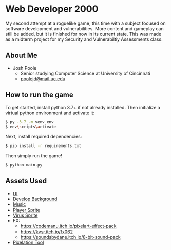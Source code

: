 # Web Developer 2000

My second attempt at a roguelike game, this time with a subject focused on software development and vulnerabilities. More content and gameplay can still be added, but it is finished for now in its current state. This was made as a midterm project for my Security and Vulnerabiltiy Assessments class.

## About Me

- Josh Poole
    - Senior studying Computer Science at University of Cincinnati
    - [poolejd@mail.uc.edu](mailto:poolejd@mail.uc.edu)

## How to run the game

To get started, install python 3.7+ if not already installed. Then initialize a virtual python environment and activate it:

```bash
$ py -3.7 -m venv env
$ env\scripts\activate
```

Next, install required dependencies:

```bash
$ pip install -r requirements.txt
```

Then simply run the game!

```bash
$ python main.py
```

## Assets Used

- [UI](https://comp3interactive.itch.io/retro-windows-gui)
- [Develop Background](https://www.pinterest.com/pin/509188301610937530/)
- [Music](https://tallbeard.itch.io/music-loop-bundle)
- [Player Sprite](https://lh3.googleusercontent.com/proxy/7zVMXywruFGPE6SyaFu1xEGZRVStNq_clTgyigK4Ee-qooDtjieTWGjd1yYZ2bkVetU_Ibl4WRzHHI9gbmMrH907)
- [Virus Sprite](https://upload.wikimedia.org/wikipedia/commons/thumb/8/82/SARS-CoV-2_without_background.png/220px-SARS-CoV-2_without_background.png)
- FX:
    - https://codemanu.itch.io/pixelart-effect-pack
    - https://kvsr.itch.io/fx062
    - https://soundsbydane.itch.io/8-bit-sound-pack
- [Pixelation Tool](https://pixel-me.tokyo/en/)
